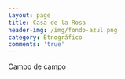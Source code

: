 ```yaml
---
layout: page
title: Casa de la Rosa
header-img: /img/fondo-azul.png
category: Etnográfico
comments: 'true'
---
```



Campo de campo
